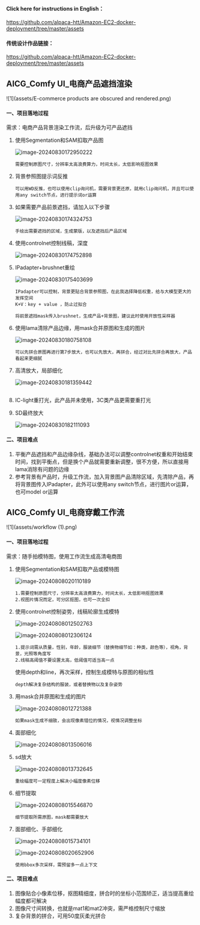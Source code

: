#### Click here for instructions in English：

https://github.com/alpaca-htt/Amazon-EC2-docker-deployment/tree/master/assets

#### 传统设计作品链接：

https://github.com/alpaca-htt/Amazon-EC2-docker-deployment/tree/master/assets

## AICG_Comfy UI_电商产品遮挡渲染

![1](assets/E-commerce products are obscured and rendered.png)

#### 一、项目落地过程

需求：电商产品背景渲染工作流，后升级为可产品遮挡

1. 使用Segmentation和SAM扣取产品图

   ![image-20240830172950222](assets/image-20240830172950222.png)

   ```
   需要控制原图尺寸，分辨率太高浪费算力，时间太长，太低影响抠图效果
   ```

   

2. 背景参照图提示词反推

   ```
   可以用WD反推，也可以使用clip询问机，需要背景更还原，就用clip询问机，并且可以使用any switch节点，进行提示词or运算
   ```

   

3. 如果需要产品前景遮挡，请加入以下步骤

   ![image-20240830174324753](assets/image-20240830174324753.png)

   ```
   手绘出需要遮挡的区域，生成蒙版，以及遮挡后产品区域
   ```

   

4. 使用controlnet控制线稿，深度

   ![image-20240830174752898](assets/image-20240830174752898.png)

   

5. IPadapter+brushnet重绘

   ![image-20240830175403699](assets/image-20240830175403699.png)

   ```
   IPadapter可以控制，背景更贴合背景参照图，在此我选择降低权重，给与大模型更大的发挥空间
   K+V：key + value ，防止过拟合
   
   将前景遮挡mask传入brushnet，生成产品+背景图，建议此时使用开放性采样器
   ```

   

6. 使用lama清除产品边缘，用mask合并原图和生成的图片

   ![image-20240830180758108](assets/image-20240830180758108.png)

   ```
   可以先拼合原图再进行第7步放大，也可以先放大，再拼合，经过对比先拼合再放大，产品看起来更细腻
   ```

   

7. 高清放大，局部细化

   ![image-20240830181359442](assets/image-20240830181359442.png)

   ```
   
   ```

   

8. IC-light重打光，此产品并未使用，3C类产品更需要重打光

9. SD最终放大

   ![image-20240830182111093](assets/image-20240830182111093.png)

#### 二、项目难点

1. 平衡产品遮挡和产品边缘杂线，基础办法可以调整controlnet权重和开始结束时间，找到平衡点，但是换个产品就需要重新调整，很不方便，所以直接用lama消除有问题的边缘
2. 参考背景有产品时，升级工作流，加入背景图产品清除区域，先清除产品，再将背景图传入IPadapter，此外可以使用any switch节点，进行图片or运算，也可model or运算

## AICG_Comfy UI_电商穿戴工作流

![1](assets/workflow (1).png)

#### 一、项目落地过程

需求：随手拍模特图，使用工作流生成高清电商图

1. 使用Segmentation和SAM扣取产品或模特图

   ![image-20240808020110189](assets/image-20240808020110189.png)

   ```
   1.需要控制原图尺寸，分辨率太高浪费算力，时间太长，太低影响抠图效果
   2.视图片情况而定，可分区抠图，也可一次全扣
   ```

   

2. 使用controlnet控制姿势，线稿轮廓生成模特

   ![image-20240808012502763](assets/image-20240808012502763.png)

   ![image-20240808012306124](assets/image-20240808012306124.png)

   ```
   1.提示词需从质量，性别，年龄，服装细节（替换物细节如：种类，颜色等），视角，背景，光照等角度写
   2.线稿高阈值不要设置太高，低阈值可适当高一点
   ```

   使用depth和line，再次采样，控制生成模特与原图的相似性

   ```
   depth解决复杂结构的服装，或者替换物以及复杂姿势
   ```

   

3. 用mask合并原图和生成的图片

   ![image-20240808012721388](assets/image-20240808012721388.png)

   ```
   如果mask生成不细致，会出现像素错位的情况，视情况调整坐标
   ```

   

4. 面部细化

   ![image-20240808013506016](assets/image-20240808013506016.png)

5. sd放大

   ![image-20240808013732645](assets/image-20240808013732645.png)

   ```
   重绘幅度可一定程度上解决小幅度像素位移
   ```

   

7. 细节提取

   ![image-20240808015546870](assets/image-20240808015546870.png)

   ```
   细节提取所需原图，mask都需要放大
   ```

   

8. 面部细化、手部细化

   ![image-20240808015734101](assets/image-20240808015734101.png)

   
   
   ![image-20240808020652906](assets/image-20240808020652906.png)
   
   ```
   使用bbox多次采样，需预留多一点上下文
   ```



#### 二、项目难点

1. 图像贴合小像素位移，抠图精细度，拼合时的坐标小范围矫正，适当提高重绘幅度都可解决
2. 图像尺寸间转换，也就是mat1和mat2冲突，需严格控制尺寸缩放
3. 复杂背景的拼合，可用50度灰柔光拼合